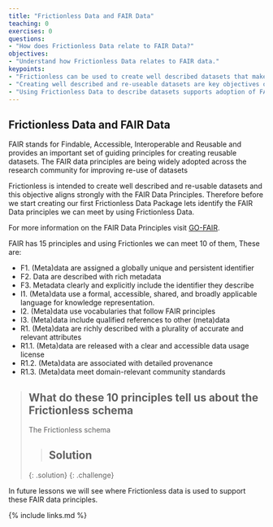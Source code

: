 ```yaml
---
title: "Frictionless Data and FAIR Data"
teaching: 0
exercises: 0
questions:
- "How does Frictionless Data relate to FAIR Data?"
objectives:
- "Understand how Frictionless Data relates to FAIR data."
keypoints:
- "Frictionless can be used to create well described datasets that make it easier for other researchers to re-use them."
- "Creating well described and re-useable datasets are key objectives of the FAIR data principles."
- "Using Frictionless Data to describe datasets supports adoption of FAIR data principles" 
---
```


## Frictionless Data and FAIR Data ##
FAIR stands for Findable, Accessible, Interoperable and Reusable and provides an important set of guiding principles for creating reusable datasets. The FAIR data principles are being widely adopted across the research community for improving re-use of datasets

Frictionless is intended to create well described and re-usable datasets and this objective aligns strongly with the FAIR Data Principles. Therefore before we start creating our first Frictionless Data Package lets identify the FAIR Data principles we can meet by using Frictionless Data.    

For more information on the FAIR Data Principles visit [GO-FAIR](https://www.go-fair.org/).

FAIR has 15 principles and using Frictionles we can meet 10 of them, These are:
- F1. (Meta)data are assigned a globally unique and persistent identifier 
- F2. Data are described with rich metadata
- F3. Metadata clearly and explicitly include the identifier they describe
- I1. (Meta)data use a formal, accessible, shared, and broadly applicable language for knowledge representation.  
- I2. (Meta)data use vocabularies that follow FAIR principles
- I3. (Meta)data include qualified references to other (meta)data
- R1. (Meta)data are richly described with a plurality of accurate and relevant attributes
- R1.1. (Meta)data are released with a clear and accessible data usage license
- R1.2. (Meta)data are associated with detailed provenance
- R1.3. (Meta)data meet domain-relevant community standards

> ## What do these 10 principles tell us about the Frictionless schema  
>
> The Frictionless schema   
>
> > ## Solution
> > 
> > 
> {: .solution}
{: .challenge}

In future lessons we will see where Frictionless data is used to support these FAIR data principles.

{% include links.md %}